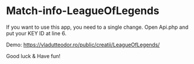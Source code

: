# Match-info-LeagueOfLegends

If you want to use this app, you need to a single change. Open Api.php and put your KEY ID at line 6.

Demo: https://vladutteodor.ro/public/creatii/LeagueOfLegends/

Good luck & Have fun!
